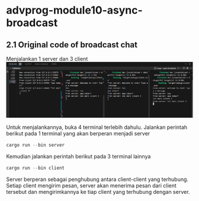 # advprog-module10-async-broadcast

## 2.1 Original code of broadcast chat

Menjalankan 1 server dan 3 client
![alt text](img/1.png)

Untuk menjalankannya, buka 4 terminal terlebih dahulu. Jalankan perintah berikut pada 1 terminal yang akan berperan menjadi server
```rust
cargo run --bin server
```
Kemudian jalankan perintah berikut pada 3 terminal lainnya
```rust
cargo run --bin client 
```

Server berperan sebagai penghubung antara client-client yang terhubung. Setiap client mengirim pesan, server akan menerima pesan dari client tersebut dan mengirimkannya ke tiap client yang terhubung dengan server.